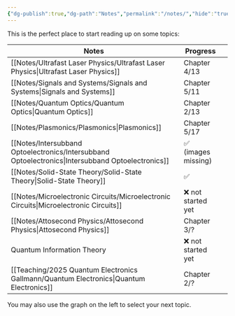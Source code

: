 ```yaml
---
{"dg-publish":true,"dg-path":"Notes","permalink":"/notes/","hide":"true","dgShowBacklinks":"false","dgShowLocalGraph":true,"updated":"2025-02-28T18:16:15.000+01:00"}
---
```


This is the perfect place to start reading up on some topics:

| Notes                                                                                             | Progress           |     |
| ------------------------------------------------------------------------------------------------- | ------------------ | --- |
| [[Notes/Ultrafast Laser Physics/Ultrafast Laser Physics\|Ultrafast Laser Physics]]                | Chapter 4/13       |     |
| [[Notes/Signals and Systems/Signals and Systems\|Signals and Systems]]                            | Chapter 5/11       |     |
| [[Notes/Quantum Optics/Quantum Optics\|Quantum Optics]]                                           | Chapter 2/13       |     |
| [[Notes/Plasmonics/Plasmonics\|Plasmonics]]                                                       | Chapter 5/17       |     |
| [[Notes/Intersubband Optoelectronics/Intersubband Optoelectronics\|Intersubband Optoelectronics]] | ✅ (images missing) |     |
| [[Notes/Solid-State Theory/Solid-State Theory\|Solid-State Theory]]                               | ✅                  |     |
| [[Notes/Microelectronic Circuits/Microelectronic Circuits\|Microelectronic Circuits]]             | ❌ not started yet  |     |
| [[Notes/Attosecond Physics/Attosecond Physics\|Attosecond Physics]]                               | Chapter 3/?        |     |
| Quantum Information Theory                                                                        | ❌ not started yet  |     |
| [[Teaching/2025 Quantum Electronics Gallmann/Quantum Electronics\|Quantum Electronics]]           | Chapter 2/?        |     |

You may also use the graph on the left to select your next topic.